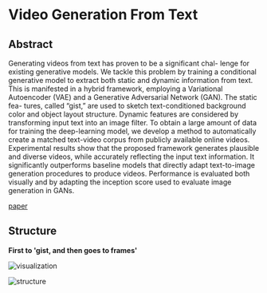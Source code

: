 # Video Generation From Text



## Abstract

Generating videos from text has proven to be a significant chal- lenge for existing generative models. We tackle this problem by training a conditional generative model to extract both static and dynamic information from text. This is manifested in a hybrid framework, employing a Variational Autoencoder (VAE) and a Generative Adversarial Network (GAN). The static fea- tures, called “gist,” are used to sketch text-conditioned background color and object layout structure. Dynamic features are considered by transforming input text into an image filter. To obtain a large amount of data for training the deep-learning model, we develop a method to automatically create a matched text-video corpus from publicly available online videos. Experimental results show that the proposed framework generates plausible and diverse videos, while accurately reflecting the input text information. It significantly outperforms baseline models that directly adapt text-to-image generation procedures to produce videos. Performance is evaluated both visually and by adapting the inception score used to evaluate image generation in GANs.

[paper](https://arxiv.org/pdf/1710.00421.pdf)



## Structure

**First to 'gist, and then goes to frames'**

![visualization](https://github.com/antony0621/Videos-Publications-Collection/blob/master/pics/VideoGenerationFromText/visualization.png)

![structure](https://github.com/antony0621/Videos-Publications-Collection/blob/master/pics/VideoGenerationFromText/structure.png)